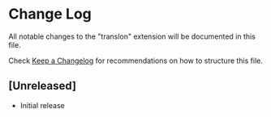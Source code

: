 # Change Log

All notable changes to the "translon" extension will be documented in this file.

Check [Keep a Changelog](http://keepachangelog.com/) for recommendations on how to structure this file.

## [Unreleased]

- Initial release